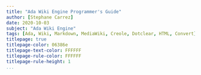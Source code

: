 ```yaml
---
title: "Ada Wiki Engine Programmer's Guide"
author: [Stephane Carrez]
date: 2020-10-03
subject: "Ada Wiki Engine"
tags: [Ada, Wiki, Markdown, MediaWiki, Creole, Dotclear, HTML, Convert]
titlepage: true
titlepage-color: 06386e
titlepage-text-color: FFFFFF
titlepage-rule-color: FFFFFF
titlepage-rule-height: 1
...
```

